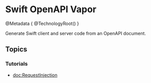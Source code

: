 # Swift OpenAPI Vapor

@Metadata {
    @TechnologyRoot()
}

Generate Swift client and server code from an OpenAPI document.

## Topics

### Tutorials
- <doc:RequestInjection>

